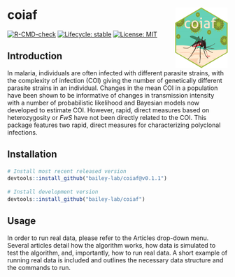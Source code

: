 <!-- README.md is generated from README.Rmd. Please edit that file -->

# coiaf <a href='https://bailey-lab.github.io/coiaf/'><img src='man/figures/logo.png' align="right" height="139" /></a>

<!-- badges: start -->

[![R-CMD-check](https://github.com/bailey-lab/coiaf/workflows/R-CMD-check/badge.svg)](https://github.com/bailey-lab/coiaf/actions)
[![Lifecycle:
stable](https://img.shields.io/badge/lifecycle-stable-brightgreen.svg)](https://lifecycle.r-lib.org/articles/stages.html#stable)
[![License:
MIT](https://img.shields.io/badge/License-MIT-yellow.svg)](https://opensource.org/licenses/MIT)

<!-- badges: end -->

## Introduction

In malaria, individuals are often infected with different parasite
strains, with the complexity of infection (COI) giving the number of
genetically different parasite strains in an individual. Changes in the
mean COI in a population have been shown to be informative of changes in
transmission intensity with a number of probabilistic likelihood and
Bayesian models now developed to estimate COI. However, rapid, direct
measures based on heterozygosity or _FwS_ have not been directly related
to the COI. This package features two rapid, direct measures for
characterizing polyclonal infections.

## Installation

<div class=".pkgdown-release">

```r
# Install most recent released version
devtools::install_github("bailey-lab/coiaf@v0.1.1")
```

</div>

<div class=".pkgdown-devel">

```r
# Install development version
devtools::install_github("bailey-lab/coiaf")
```

</div>

## Usage

In order to run real data, please refer to the Articles drop-down menu.
Several articles detail how the algorithm works, how data is simulated
to test the algorithm, and, importantly, how to run real data. A short
example of running real data is included and outlines the necessary data
structure and the commands to run.
